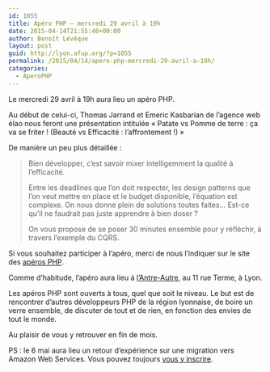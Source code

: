 ```yaml
---
id: 1055
title: Apéro PHP – mercredi 29 avril à 19h
date: 2015-04-14T21:55:48+00:00
author: Benoît Lévêque
layout: post
guid: http://lyon.afup.org/?p=1055
permalink: /2015/04/14/apero-php-mercredi-29-avril-a-19h/
categories:
  - AperoPHP
---
```

Le mercredi 29 avril à 19h aura lieu un apéro PHP.

Au début de celui-ci, Thomas Jarrand et Emeric Kasbarian de l&rsquo;agence web élao nous feront une présentation intitulée &laquo;&nbsp;Patate vs Pomme de terre : ça va se friter ! (Beauté vs Efficacité : l’affrontement !)&nbsp;&raquo;

De manière un peu plus détaillée :

> Bien développer, c&rsquo;est savoir mixer intelligemment la qualité à l&rsquo;efficacité.
> 
> Entre les deadlines que l&rsquo;on doit respecter, les design patterns que l&rsquo;on veut mettre en place et le budget disponible, l&rsquo;équation est complexe. On nous donne plein de solutions toutes faites… Est-ce qu&rsquo;il ne faudrait pas juste apprendre à bien doser ?
> 
> On vous propose de se poser 30 minutes ensemble pour y réfléchir, à travers l&rsquo;exemple du CQRS.

Si vous souhaitez participer à l’apéro, merci de nous l’indiquer sur le site des [apéros PHP](http://aperophp.net/356/view.html).

Comme d&rsquo;habitude, l’apéro aura lieu à [l’Antre-Autre](http://www.lantreautre.fr/), au 11 rue Terme, à Lyon.

Les apéros PHP sont ouverts à tous, quel que soit le niveau. Le but est de rencontrer d’autres développeurs PHP de la région lyonnaise, de boire un verre ensemble, de discuter de tout et de rien, en fonction des envies de tout le monde.

Au plaisir de vous y retrouver en fin de mois.

PS : le 6 mai aura lieu un retour d&rsquo;expérience sur une migration vers Amazon Web Services. Vous pouvez toujours [vous y inscrire](http://lyon.afup.org/2015/04/13/conference-sur-aws-le-6-mai-a-19h/).